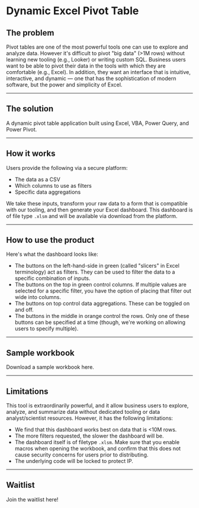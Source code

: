 # Dynamic Excel Pivot Table

## The problem
Pivot tables are one of the most powerful tools one can use to explore and analyze data. However it's difficult to pivot "big data" (>1M rows) without learning new tooling (e.g., Looker) or writing custom SQL. Business users want to be able to pivot their data in the tools with which they are comfortable (e.g., Excel). In addition, they want an interface that is intuitive, interactive, and dynamic — one that has the sophistication of modern software, but the power and simplicity of Excel.

---
## The solution
A dynamic pivot table application built using Excel, VBA, Power Query, and Power Pivot.


---
## How it works
Users provide the following via a secure platform:
- The data as a CSV
- Which columns to use as filters
- Specific data aggregations

We take these inputs, transform your raw data to a form that is compatible with our tooling, and then generate your Excel dashboard. This dashboard is of file type `.xlsm` and will be available via download from the platform.


---
## How to use the product
Here's what the dashboard looks like:

- The buttons on the left-hand-side in green (called "slicers" in Excel terminology) act as filters. They can be used to filter the data to a specific combination of inputs.
- The buttons on the top in green control columns. If multiple values are selected for a specific filter, you have the option of placing that filter out wide into columns.
- The buttons on top control data aggregations. These can be toggled on and off.
- The buttons in the middle in orange control the rows. Only one of these buttons can be specified at a time (though, we're working on allowing users to specify multiple).


---
## Sample workbook
Download a sample workbook here.


---
## Limitations
This tool is extraordinarily powerful, and it allow business users to explore, analyze, and summarize data without dedicated tooling or data analyst/scientist resources. However, it has the following limitations:
- We find that this dashboard works best on data that is <10M rows.
- The more filters requested, the slower the dashboard will be.
- The dashboard itself is of filetype `.xlsm`. Make sure that you enable macros when opening the workbook, and confirm that this does not cause security concerns for users prior to distributing.
- The underlying code will be locked to protect IP.


---
## Waitlist
Join the waitlist here!